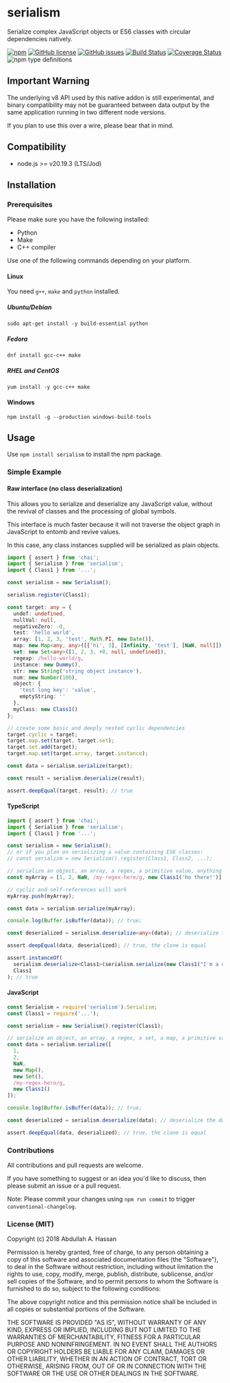 # serialism

Serialize complex JavaScript objects or ES6 classes with circular dependencies natively.

[![npm](https://img.shields.io/npm/v/serialism.svg)](https://www.npmjs.com/package/serialism)
[![GitHub license](https://img.shields.io/github/license/voodooattack/serialism.svg)](https://github.com/voodooattack/serialism/blob/master/LICENSE)
[![GitHub issues](https://img.shields.io/github/issues/voodooattack/serialism.svg)](https://github.com/voodooattack/serialism/issues)
[![Build Status](https://travis-ci.org/voodooattack/serialism.svg?branch=master)](https://travis-ci.org/voodooattack/serialism) [![Coverage Status](https://coveralls.io/repos/github/voodooattack/serialism/badge.svg)](https://coveralls.io/github/voodooattack/serialism)
![npm type definitions](https://img.shields.io/npm/types/serialism.svg)

## Important Warning

The underlying v8 API used by this native addon is still experimental, and binary compatibility may not be guaranteed between data output by the same application running in two different node versions.

If you plan to use this over a wire, please bear that in mind.

## Compatibility

- node.js >= v20.19.3 (LTS/Jod)

## Installation

### Prerequisites

Please make sure you have the following installed:

- Python
- Make
- C++ compiler

Use one of the following commands depending on your platform.

#### Linux

You need `g++`, `make` and `python` installed.

##### Ubuntu/Debian

`sudo apt-get install -y build-essential python`

##### Fedora

`dnf install gcc-c++ make`

##### RHEL and CentOS

`yum install -y gcc-c++ make`

#### Windows

`npm install -g --production windows-build-tools`

## Usage

Use `npm install serialism` to install the npm package.

### Simple Example

#### Raw interface (no class deserialization)

This allows you to serialize and deserialize any JavaScript value, without the revival of classes and the processing of global symbols.

This interface is much faster because it will not traverse the object graph in JavaScript to entomb and revive values.

In this case, any class instances supplied will be serialized as plain objects.

```typescript
import { assert } from 'chai';
import { Serialism } from 'serialism';
import { Class1 } from '...';

const serialism = new Serialism();

serialism.register(Class1);

const target: any = {
  undef: undefined,
  nullVal: null,
  negativeZero: -0,
  test: 'hello world',
  array: [1, 2, 3, 'test', Math.PI, new Date()],
  map: new Map<any, any>([['hi', 3], [Infinity, 'test'], [NaN, null]]),
  set: new Set<any>([1, 2, 3, +0, null, undefined]),
  regexp: /hello-world/g,
  instance: new Dummy(),
  str: new String('string object instance'),
  num: new Number(100),
  object: {
    'test long key': 'value',
    emptyString: ''
  },
  myClass: new Class1()
};

// create some basic and deeply nested cyclic dependencies
target.cyclic = target;
target.map.set(target, target.set);
target.set.add(target);
target.map.set(target.array, target.instance);

const data = serialism.serialize(target);

const result = serialism.deserialize(result);

assert.deepEqual(target, result); // true
```

#### TypeScript

```typescript
import { assert } from 'chai';
import { Serialism } from 'serialism';
import { Class1 } from '...';

const serialism = new Serialism();
// or if you plan on serializing a value containing ES6 classes:
// const serialism = new Serialism().register(Class1, Class2, ...);

// serialize an object, an array, a regex, a primitive value, anything works except local symbols
const myArray = [1, 2, NaN, /my-regex-here/g, new Class1('ho there!')];

// cyclic and self-references will work
myArray.push(myArray);

const data = serialism.serialize(myArray);

console.log(Buffer.isBuffer(data)); // true;

const deserialized = serialism.deserialize<any>(data); // deserialize the data

assert.deepEqual(data, deserialized); // true, the clone is equal

assert.instanceOf(
  serialism.deserialize<Class1>(serialism.serialize(new Class1("I'm a class"))),
  Class1
); // true
```

#### JavaScript

```js
const Serialism = require('serialism').Serialism;
const Class1 = require('...');

const serialism = new Serialism().register(Class1);

// serialize an object, an array, a regex, a set, a map, a primitive value, anything works except local symbols
const data = serialism.serialize([
  1,
  2,
  NaN,
  new Map(),
  new Set(),
  /my-regex-here/g,
  new Class1()
]);

console.log(Buffer.isBuffer(data)); // true;

const deserialized = serialism.deserialize(data); // deserialize the data

assert.deepEqual(data, deserialized); // true, the clone is equal
```

### Contributions

All contributions and pull requests are welcome.

If you have something to suggest or an idea you'd like to discuss, then please submit an issue or a pull request.

Note: Please commit your changes using `npm run commit` to trigger `conventional-changelog`.

### License (MIT)

Copyright (c) 2018 Abdullah A. Hassan

Permission is hereby granted, free of charge, to any person obtaining a copy
of this software and associated documentation files (the "Software"), to deal
in the Software without restriction, including without limitation the rights
to use, copy, modify, merge, publish, distribute, sublicense, and/or sell
copies of the Software, and to permit persons to whom the Software is
furnished to do so, subject to the following conditions:

The above copyright notice and this permission notice shall be included in all
copies or substantial portions of the Software.

THE SOFTWARE IS PROVIDED "AS IS", WITHOUT WARRANTY OF ANY KIND, EXPRESS OR
IMPLIED, INCLUDING BUT NOT LIMITED TO THE WARRANTIES OF MERCHANTABILITY,
FITNESS FOR A PARTICULAR PURPOSE AND NONINFRINGEMENT. IN NO EVENT SHALL THE
AUTHORS OR COPYRIGHT HOLDERS BE LIABLE FOR ANY CLAIM, DAMAGES OR OTHER
LIABILITY, WHETHER IN AN ACTION OF CONTRACT, TORT OR OTHERWISE, ARISING FROM,
OUT OF OR IN CONNECTION WITH THE SOFTWARE OR THE USE OR OTHER DEALINGS IN THE
SOFTWARE.
